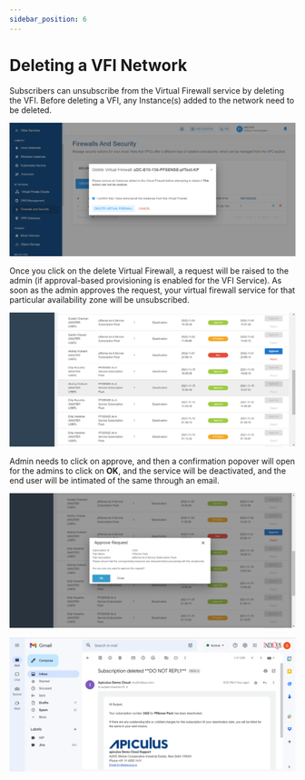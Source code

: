 ```yaml
---
sidebar_position: 6
---
```

# Deleting a VFI Network

Subscribers can unsubscribe from the Virtual Firewall service by deleting the VFI. Before deleting a VFI, any Instance(s) added to the network need to be deleted.

![Deleting a VFI Network](img/DeletingaVFINetwork1.png)

Once you click on the delete Virtual Firewall, a request will be raised to the admin (if approval-based provisioning is enabled for the VFI Service). As soon as the admin approves the request, your virtual firewall service for that particular availability zone will be unsubscribed.

![Deleting a VFI Network](img/DeletingaVFINetwork2.png)

Admin needs to click on approve, and then a confirmation popover will open for the admins to click on **OK**, and the service will be deactivated, and the end user will be intimated of the same through an email.

![Deleting a VFI Network](img/DeletingaVFINetwork3.png)

![Deleting a VFI Network](img/DeletingaVFINetwork4.png)


